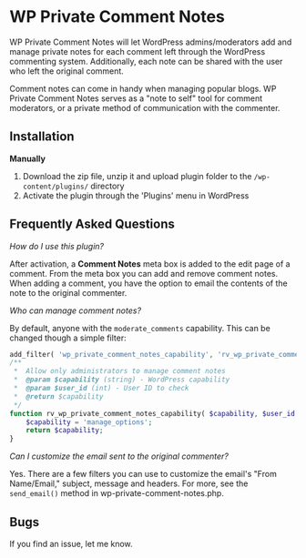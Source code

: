 # WP Private Comment Notes

WP Private Comment Notes will let WordPress admins/moderators add and manage private notes for each comment left through the WordPress commenting system. Additionally, each note can be shared with the user who left the original comment.

Comment notes can come in handy when managing popular blogs. WP Private Comment Notes serves as a "note to self" tool for comment moderators, or a private method of communication with the commenter.

## Installation ##

__Manually__

1. Download the zip file, unzip it and upload plugin folder to the `/wp-content/plugins/` directory
2. Activate the plugin through the 'Plugins' menu in WordPress

## Frequently Asked Questions ##

*How do I use this plugin?*

After activation, a **Comment Notes** meta box is added to the edit page of a comment. From the meta box you can add and remove comment notes. When adding a comment, you have the option to email the contents of the note to the original commenter.

*Who can manage comment notes?*

By default, anyone with the `moderate_comments` capability. This can be changed though a simple filter:

```php
add_filter( 'wp_private_comment_notes_capability', 'rv_wp_private_comment_notes_capability', 10, 2 );
/**
 *	Allow only administrators to manage comment notes
 *	@param $capability (string) - WordPress capability
 *	@param $user_id (int) - User ID to check
 *	@return $capability
 */
function rv_wp_private_comment_notes_capability( $capability, $user_id ) {
	$capability = 'manage_options';
	return $capability;
}
```

*Can I customize the email sent to the original commenter?*

Yes. There are a few filters you can use to customize the email's "From Name/Email," subject, message and headers. For more, see the `send_email()` method in wp-private-comment-notes.php.


## Bugs ##

If you find an issue, let me know.